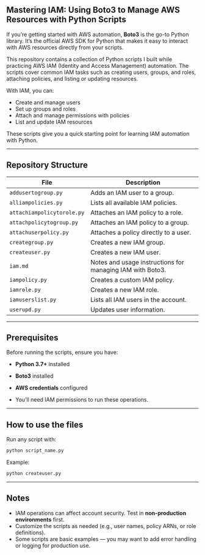 ## Mastering IAM: Using Boto3 to Manage AWS Resources with Python Scripts


If you’re getting started with AWS automation, **Boto3** is the go-to Python library. It’s the official AWS SDK for Python that makes it easy to interact with AWS resources directly from your scripts.  

This repository contains a collection of Python scripts I built while practicing AWS IAM (Identity and Access Management) automation. The scripts cover common IAM tasks such as creating users, groups, and roles, attaching policies, and listing or updating resources.

With IAM, you can:  
- Create and manage users  
- Set up groups and roles  
- Attach and manage permissions with policies  
- List and update IAM resources  

These scripts give you a quick starting point for learning IAM automation with Python.

---

## Repository Structure

| File | Description |
|------|-------------|
| `addusertogroup.py` | Adds an IAM user to a group. |
| `alliampolicies.py` | Lists all available IAM policies. |
| `attachiampolicytorole.py` | Attaches an IAM policy to a role. |
| `attachpolicytogroup.py` | Attaches an IAM policy to a group. |
| `attachuserpolicy.py` | Attaches a policy directly to a user. |
| `creategroup.py` | Creates a new IAM group. |
| `createuser.py` | Creates a new IAM user. |
| `iam.md` | Notes and usage instructions for managing IAM with Boto3. |
| `iampolicy.py` | Creates a custom IAM policy. |
| `iamrole.py` | Creates a new IAM role. |
| `iamuserslist.py` | Lists all IAM users in the account. |
| `userupd.py` | Updates user information. |

---

## Prerequisites

Before running the scripts, ensure you have:

- **Python 3.7+** installed  

- **Boto3** installed  

- **AWS credentials** configured  

- You’ll need IAM permissions to run these operations.

---


## How to use the files

Run any script with:

```bash
python script_name.py
```

Example:

```bash
python createuser.py
```

---


## Notes

* IAM operations can affect account security. Test in **non-production environments** first.
* Customize the scripts as needed (e.g., user names, policy ARNs, or role definitions).
* Some scripts are basic examples — you may want to add error handling or logging for production use.


